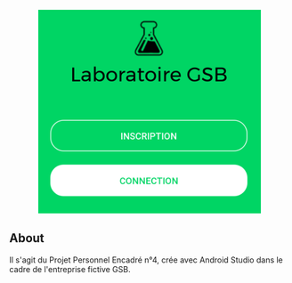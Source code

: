 <p align="center"><img src="illus_ppe4.png" width="400"></p>

## About

Il s'agit du Projet Personnel Encadré n°4, crée avec Android Studio dans le cadre de l'entreprise fictive GSB.



